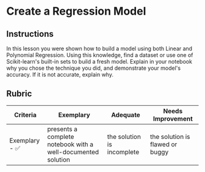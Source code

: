 # Create a Regression Model

## Instructions

In this lesson you were shown how to build a model using both Linear and Polynomial Regression. Using this knowledge, find a dataset or use one of Scikit-learn's built-in sets to build a fresh model. Explain in your notebook why you chose the technique you did, and demonstrate your model's accuracy. If it is not accurate, explain why.

## Rubric

| Criteria | Exemplary                                                    | Adequate                   | Needs Improvement               |
| -------- | ------------------------------------------------------------ | -------------------------- | ------------------------------- |
|  Exemplary -  :white_check_mark:     | presents a complete notebook with a well-documented solution | the solution is incomplete | the solution is flawed or buggy |
